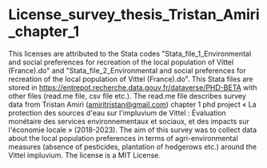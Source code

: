 # License_survey_thesis_Tristan_Amiri_chapter_1
This licenses are attributed to the Stata codes "Stata_file_1_Environmental and social preferences for recreation of the local population of Vittel (France).do" and "Stata_file_2_Environmental and social preferences for recreation of the local population of Vittel (France).do". This Stata files are stored in  https://entrepot.recherche.data.gouv.fr/dataverse/PHD-BETA with other files (read.me file, csv file etc.). The read.me file describes survey data from Tristan Amiri (amiritristan@gmail.com) chapter 1 phd project « La protection des sources d'eau sur l'impluvium de Vittel : Évaluation monétaire des services environnementaux et sociaux, et des impacts sur l'économie locale » (2018-2023). The aim of this survey was to collect data about the local population preferences in terms of agri-environmental measures (absence of pesticides, plantation of hedgerows etc.) around the Vittel impluvium. The license is a MIT License.
